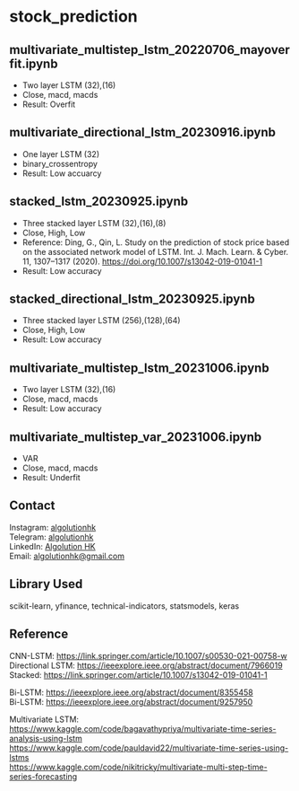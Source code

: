 # stock_prediction
 
## multivariate_multistep_lstm_20220706_mayoverfit.ipynb
- Two layer LSTM (32),(16)
- Close, macd, macds
- Result: Overfit

## multivariate_directional_lstm_20230916.ipynb
- One layer LSTM (32)
- binary_crossentropy
- Result: Low accuarcy

## stacked_lstm_20230925.ipynb
- Three stacked layer LSTM (32),(16),(8)
- Close, High, Low
- Reference: Ding, G., Qin, L. Study on the prediction of stock price based on the associated network model of LSTM. Int. J. Mach. Learn. & Cyber. 11, 1307–1317 (2020). https://doi.org/10.1007/s13042-019-01041-1
- Result: Low accuracy

## stacked_directional_lstm_20230925.ipynb
- Three stacked layer LSTM (256),(128),(64)
- Close, High, Low
- Result: Low accuracy

## multivariate_multistep_lstm_20231006.ipynb
- Two layer LSTM (32),(16)
- Close, macd, macds
- Result: Low accuracy

## multivariate_multistep_var_20231006.ipynb
- VAR
- Close, macd, macds
- Result: Underfit

## Contact
Instagram: [algolutionhk](https://www.instagram.com/algolutionhk/)  
Telegram: [algolutionhk](https://t.me/algolutionhk)  
LinkedIn: [Algolution HK](https://www.linkedin.com/company/algolutionhk/)  
Email: [algolutionhk@gmail.com](mailto:algolutionhk@gmail.com)

## Library Used
scikit-learn, yfinance, technical-indicators, statsmodels, keras 

## Reference
CNN-LSTM: https://link.springer.com/article/10.1007/s00530-021-00758-w  
Directional LSTM: https://ieeexplore.ieee.org/abstract/document/7966019  
Stacked: https://link.springer.com/article/10.1007/s13042-019-01041-1  

Bi-LSTM: https://ieeexplore.ieee.org/abstract/document/8355458  
Bi-LSTM: https://ieeexplore.ieee.org/abstract/document/9257950  

Multivariate LSTM: 
https://www.kaggle.com/code/bagavathypriya/multivariate-time-series-analysis-using-lstm  
https://www.kaggle.com/code/pauldavid22/multivariate-time-series-using-lstms  
https://www.kaggle.com/code/nikitricky/multivariate-multi-step-time-series-forecasting 